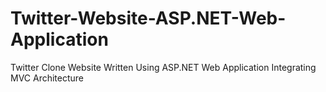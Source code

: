 # Twitter-Website-ASP.NET-Web-Application
Twitter Clone Website Written Using ASP.NET Web Application Integrating MVC Architecture 
